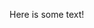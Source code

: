 <html>
    <head>
    </head>
    <body>
        <p>
            Here is some text!
        </p>
    </body>
    
</html>
